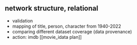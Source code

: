 ## network structure, relational
- validation
- mapping of title, person, character from 1940-2022
- comparing different dataset coverage (data provenance)
- action: imdb [[movie_idata plan]]